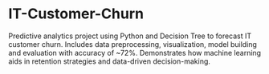 # IT-Customer-Churn
Predictive analytics project using Python and Decision Tree to forecast IT customer churn. Includes data preprocessing, visualization, model building and evaluation with accuracy of ~72%. Demonstrates how machine learning aids in retention strategies and data-driven decision-making.
